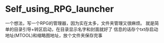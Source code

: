 # Self_using_RPG_launcher
一个想法，写一个RPG的管理器，因为实在太多，文件夹管理又很麻烦。
就是简单的目录引导+转区启动，在目录显示名字和封面就好了
信息的话存个txt存启动地址(MTOOL)和缩略图地址，放个文件夹保存完事
